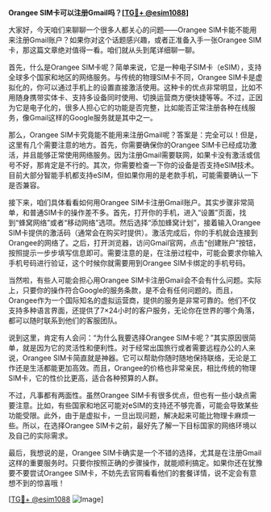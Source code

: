 **Orangee SIM卡可以注册Gmail吗？[[TG💪+ @esim1088](https://t.me/s/esim1088)]**

大家好，今天咱们来聊聊一个很多人都关心的问题——Orangee SIM卡能不能用来注册Gmail账户？如果你对这个话题感兴趣，或者正准备入手一张Orangee SIM卡，那这篇文章绝对值得一看。咱们就从头到尾详细聊一聊。

首先，什么是Orangee SIM卡呢？简单来说，它是一种电子SIM卡（eSIM），支持全球多个国家和地区的网络服务。与传统的物理SIM卡不同，Orangee SIM卡是虚拟化的，你可以通过手机上的设置直接激活使用。这种卡的优点非常明显，比如不用随身携带实体卡、支持多设备同时使用、切换运营商方便快捷等等。不过，正因为它是电子化的，很多人担心它的功能是否完整，比如能否正常注册各种在线服务，像Gmail这样的Google服务就是其中之一。

那么，Orangee SIM卡究竟能不能用来注册Gmail呢？答案是：完全可以！但是，这里有几个需要注意的地方。首先，你需要确保你的Orangee SIM卡已经成功激活，并且能够正常使用网络服务。因为注册Gmail需要联网，如果卡没有激活或信号不好，那肯定是不行的。其次，你需要检查一下你的设备是否支持eSIM技术。目前大部分智能手机都支持eSIM，但如果你用的是老款手机，可能需要确认一下是否兼容。

接下来，咱们具体看看如何用Orangee SIM卡注册Gmail账户。其实步骤非常简单，和普通SIM卡的操作差不多。首先，打开你的手机，进入“设置”页面，找到“蜂窝网络”或者“移动网络”选项。然后选择“添加蜂窝计划”，接着输入Orangee SIM卡提供的激活码（通常会在购买时提供）。激活完成后，你的手机就会连接到Orangee的网络了。之后，打开浏览器，访问Gmail官网，点击“创建账户”按钮，按照提示一步步填写信息即可。需要注意的是，在注册过程中，可能会要求你输入手机号码进行验证，这个时候你就需要用到Orangee SIM卡绑定的手机号码。

当然啦，有些人可能会担心用Orangee SIM卡注册Gmail会不会有什么问题。实际上，只要你的操作符合Google的服务条款，是不会有任何问题的。而且，Orangee作为一个国际知名的虚拟运营商，提供的服务是非常可靠的。他们不仅支持多种语言界面，还提供了7×24小时的客户服务，无论你在世界的哪个角落，都可以随时联系到他们的客服团队。

说到这里，肯定有人会问：“为什么我要选择Orangee SIM卡呢？”其实原因很简单，就是因为它的灵活性和便利性。对于经常出国旅行或者需要远程办公的人来说，Orangee SIM卡简直就是神器。它可以帮助你随时随地保持联络，无论是工作还是生活都能更加高效。而且，Orangee的价格也非常亲民，相比传统的物理SIM卡，它的性价比更高，适合各种预算的人群。

不过，凡事都有两面性。虽然Orangee SIM卡有很多优点，但也有一些小缺点需要注意。比如，有些国家和地区可能对eSIM的支持还不够完善，可能会导致某些功能受限。此外，由于是虚拟卡，一旦出现问题，解决起来可能比物理卡麻烦一些。所以，在选择Orangee SIM卡之前，最好先了解一下目标国家的网络环境以及自己的实际需求。

最后，我想说的是，Orangee SIM卡确实是一个不错的选择，尤其是在注册Gmail这样的重要服务时。只要你按照正确的步骤操作，就能顺利搞定。如果你还在犹豫要不要尝试Orangee SIM卡，不妨先去官网看看他们的套餐详情，说不定会有意想不到的惊喜哦！

[[TG💪+ @esim1088](https://t.me/s/esim1088) ![Image](https://i.postimg.cc/4NQfJmqS/Snipaste-2025-05-13-00-14-12.png)]